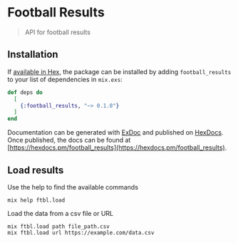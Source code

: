 # Football Results

> API for football results

## Installation

If [available in Hex](https://hex.pm/docs/publish), the package can be installed
by adding `football_results` to your list of dependencies in `mix.exs`:

```elixir
def deps do
  [
    {:football_results, "~> 0.1.0"}
  ]
end
```

Documentation can be generated with [ExDoc](https://github.com/elixir-lang/ex_doc)
and published on [HexDocs](https://hexdocs.pm). Once published, the docs can
be found at [https://hexdocs.pm/football_results](https://hexdocs.pm/football_results).

## Load results

Use the help to find the available commands
```
mix help ftbl.load
```

Load the data from a csv file or URL
```
mix ftbl.load path file_path.csv
mix ftbl.load url https://example.com/data.csv
```
